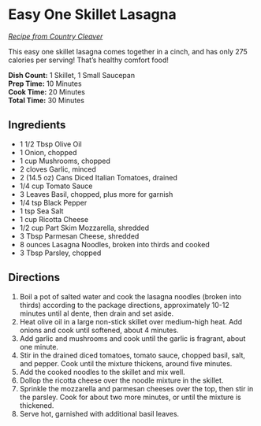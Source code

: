# Easy One Skillet Lasagna

*[Recipe from Country Cleaver](https://www.countrycleaver.com/2014/07/easy-one-skillet-lasagna.html)*

This easy one skillet lasagna comes together in a cinch, and has only 275 calories per serving! That’s healthy comfort food!

**Dish Count:** 1 Skillet, 1 Small Saucepan  
**Prep Time:** 10 Minutes  
**Cook Time:** 20 Minutes  
**Total Time:** 30 Minutes  

## Ingredients

- 1 1/2 Tbsp Olive Oil
- 1 Onion, chopped
- 1 cup Mushrooms, chopped
- 2 cloves Garlic, minced
- 2 (14.5 oz) Cans Diced Italian Tomatoes, drained
- 1/4 cup Tomato Sauce
- 3 Leaves Basil, chopped, plus more for garnish
- 1/4 tsp Black Pepper
- 1 tsp Sea Salt
- 1 cup Ricotta Cheese
- 1/2 cup Part Skim Mozzarella, shredded
- 3 Tbsp Parmesan Cheese, shredded
- 8 ounces Lasagna Noodles, broken into thirds and cooked
- 3 Tbsp Parsley, chopped

## Directions

1. Boil a pot of salted water and cook the lasagna noodles (broken into thirds) according to the package directions, approximately 10-12 minutes until al dente, then drain and set aside.
2. Heat olive oil in a large non-stick skillet over medium-high heat. Add onions and cook until softened, about 4 minutes.
3. Add garlic and mushrooms and cook until the garlic is fragrant, about one minute.
4. Stir in the drained diced tomatoes, tomato sauce, chopped basil, salt, and pepper. Cook until the mixture thickens, around five minutes.
5. Add the cooked noodles to the skillet and mix well.
6. Dollop the ricotta cheese over the noodle mixture in the skillet.
7. Sprinkle the mozzarella and parmesan cheeses over the top, then stir in the parsley. Cook for about two more minutes, or until the mixture is thickened.
8. Serve hot, garnished with additional basil leaves.
